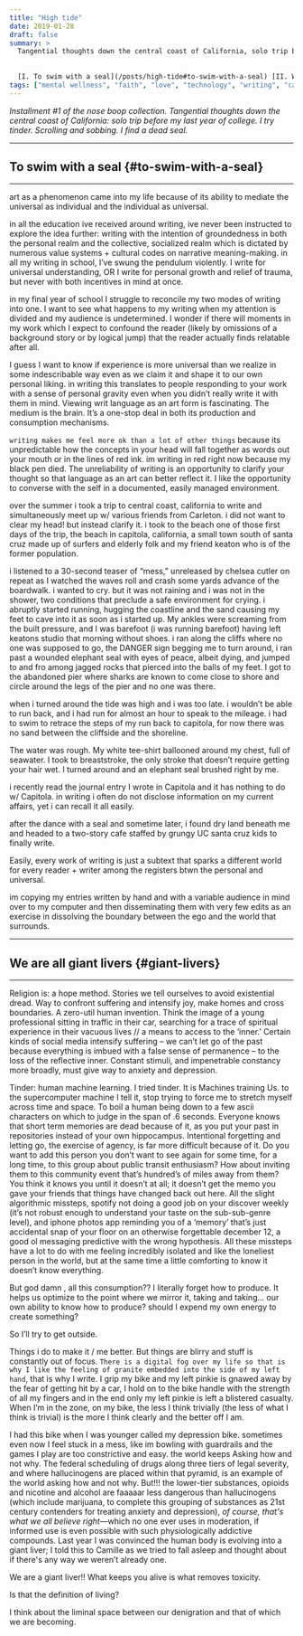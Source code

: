 ```yaml
---
title: "High tide"
date: 2019-01-28
draft: false
summary: >
  Tangential thoughts down the central coast of California, solo trip before my last year of college. I try tinder. Scrolling and sobbing. I find a dead seal.
  
  
  [I. To swim with a seal](/posts/high-tide#to-swim-with-a-seal) [II. We are giant livers](/posts/high-tide#giant-livers)
tags: ["mental wellness", "faith", "love", "technology", "writing", "california"]
---
```

*Installment #1 of the nose boop collection. Tangential thoughts down the central coast of California: solo trip before my last year of college. I try tinder. Scrolling and sobbing. I find a dead seal.*


---
## To swim with a seal {#to-swim-with-a-seal}
---
art as a phenomenon came into my life because of its ability to mediate the universal as individual and the
individual as universal.


in all the education ive received around writing, ive never been instructed to explore the idea further:
writing with the intention of groundedness in both the personal realm and the collective, socialized realm
which is dictated by numerous value systems + cultural codes on narrative meaning-making. in all my
writing in school, I’ve swung the pendulum violently. I write for universal understanding, OR I write for
personal growth and relief of trauma, but never with both incentives in mind at once.


in my final year of school I struggle to reconcile my two modes of writing into one. I want to see what
happens to my writing when my attention is divided and my audience is undetermined. I wonder if there
will moments in my work which I expect to confound the reader (likely by omissions of a background
story or by logical jump) that the reader actually finds relatable after all.


I guess I want to know if experience is more universal than we realize in some indescribable way even
as we claim it and shape it to our own personal liking. in writing this translates to people responding to
your work with a sense of personal gravity even when you didn’t really write it with them in mind.
Viewing writ language as an art form is fascinating. The medium is the brain. It’s a one-stop deal in both
its production and consumption mechanisms.


`writing makes me feel more ok than a lot of other things` because its unpredictable how the concepts in
your head will fall together as words out your mouth or in the lines of red ink. im writing in red right 
now because my black pen died. The unreliability of writing is an opportunity to clarify your thought so
that language as an art can better reflect it. I like the opportunity to converse with the self in a
documented, easily managed environment.


over the summer i took a trip to central coast, california to write and simultaneously meet up w/ various
friends from Carleton. i did not want to clear my head! but instead clarify it. i took to the beach one of
those first days of the trip, the beach in capitola, california, a small town south of santa cruz made up of
surfers and elderly folk and my friend keaton who is of the former population.


i listened to a 30-second teaser of “mess,” unreleased by chelsea cutler on repeat as I watched the
waves roll and crash some yards advance of the boardwalk. i wanted to cry. but it was not raining and i
was not in the shower, two conditions that preclude a safe environment for crying. i abruptly started
running, hugging the coastline and the sand causing my feet to cave into it as soon as i started up. My
ankles were screaming from the built pressure, and I was barefoot (i was running barefoot) having left
keatons studio that morning without shoes. i ran along the cliffs where no one was supposed to go, the
DANGER sign begging me to turn around, i ran past a wounded elephant seal with eyes of peace, albeit
dying, and jumped to and fro among jagged rocks that pierced into the balls of my feet. I got to the
abandoned pier where sharks are known to come close to shore and circle around the legs of the pier
and no one was there.


when i turned around the tide was high and i was too late. i wouldn’t be able to run back, and i had run
for almost an hour to speak to the mileage. i had to swim to retrace the steps of my run back to capitola,
for now there was no sand between the cliffside and the shoreline.


The water was rough. My white tee-shirt ballooned around my chest, full of seawater. I took to
breaststroke, the only stroke that doesn’t require getting your hair wet. I turned around and an elephant
seal brushed right by me.


i recently read the journal entry I wrote in Capitola and it has nothing to do w/ Capitola. in writing i often
do not disclose information on my current affairs, yet i can recall it all easily.


after the dance with a seal and sometime later, i found dry land beneath me and headed to a two-story
cafe staffed by grungy UC santa cruz kids to finally write.


Easily, every work of writing is just a subtext that sparks a different world for every reader + writer
among the registers btwn the personal and universal.


im copying my entries written by hand and with a variable audience in mind over to my computer and
then disseminating them with very few edits as an exercise in dissolving the boundary between the ego
and the world that surrounds.

---
## We are all giant livers {#giant-livers}
---

Religion is: a hope method. Stories we tell ourselves to avoid existential dread. Way to confront
suffering and intensify joy, make homes and cross boundaries. A zero-util human invention. Think the
image of a young professional sitting in traffic in their car, searching for a trace of spiritual experience
in their vacuous lives // a means to access to the ‘inner.’ Certain kinds of social media intensify suffering
– we can’t let go of the past because everything is imbued with a false sense of permanence – to the loss
of the reflective inner. Constant stimuli, and impenetrable constancy more broadly, must give way to
anxiety and depression.


Tinder: human machine learning. I tried tinder. It is Machines training Us. to the supercomputer machine I tell it, stop
trying to force me to stretch myself across time and space. To boil a human being down to a few ascii
characters on which to judge in the span of .6 seconds. Everyone knows that short term memories are
dead because of it, as you put your past in repositories instead of your own hippocampus. Intentional
forgetting and letting go, the exercise of agency, is far more difficult because of it. Do you want to add
this person you don’t want to see again for some time, for a long time, to this group about public transit
enthusiasm? How about inviting them to this community event that’s hundred’s of miles away from them?
You think it knows you until it doesn’t at all; it doesn’t get the memo you gave your friends that things
have changed back out here. All the slight algorithmic missteps, spotify not doing a good job on your
discover weekly (it’s not robust enough to understand your taste on the sub-sub-genre level), and
iphone photos app reminding you of a ‘memory’ that’s just accidental snap of your floor on an otherwise
forgettable december 12, a good ol messaging predictive with the wrong hypothesis. All these missteps
have a lot to do with me feeling incredibly isolated and like the loneliest person in the world, 
but at the same time a little comforting to know it doesn’t know everything.


But god damn , all this consumption?? I literally forget how to produce. It helps us optimize to the point
where we mirror it, taking and taking... our own ability to know how to produce? should I expend my
own energy to create something?


So I’ll try to get outside.


Things i do to make it / me better. But things are blirry and stuff is constantly out of focus. `There is a
digital fog over my life so that is why I like the feeling of granite embedded into the side of my left hand`,
that is why I write. I grip my bike and my left pinkie is gnawed away by the fear of getting hit by a car, I
hold on to the bike handle with the strength of all my fingers and in the end only my left pinkie is left a
blistered casualty. When I’m in the zone, on my bike, the less I think trivially (the less of what I think is
trivial) is the more I think clearly and the better off I am.


I had this bike when I was younger called my depression bike. sometimes even now I feel stuck in a
mess, like im bowling with guardrails and the games I play are too constrictive and easy. the world
keeps Asking how and not why. The federal scheduling of drugs along three tiers of legal severity, and
where hallucinogens are placed within that pyramid, is an example of the world asking how and not why.
But!!! the lower-tier substances, opioids and nicotine and alcohol are faaaaar less dangerous than hallucinogens (which include marijuana, to complete this grouping of substances as 21st century contenders for treating anxiety and depression), 
*of course, that's what we all believe right*—which no one ever uses in moderation, if informed use is even
possible with such physiologically addictive compounds. Last year I was convinced the human body is
evolving into a giant liver; I told this to Camille as we tried to fall asleep and thought about if there's any way we
weren’t already one.


We are a giant liver!! What keeps you alive is what removes toxicity.


Is that the definition of living?


I think about the liminal space between our denigration and that of which we are becoming.

